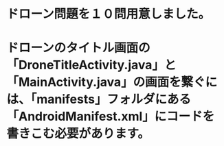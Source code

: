 # ドローン問題を１０問用意しました。
# ドローンのタイトル画面の「DroneTitleActivity.java」と「MainActivity.java」の画面を繋ぐには、「manifests」フォルダにある「AndroidManifest.xml」にコードを書きこむ必要があります。
